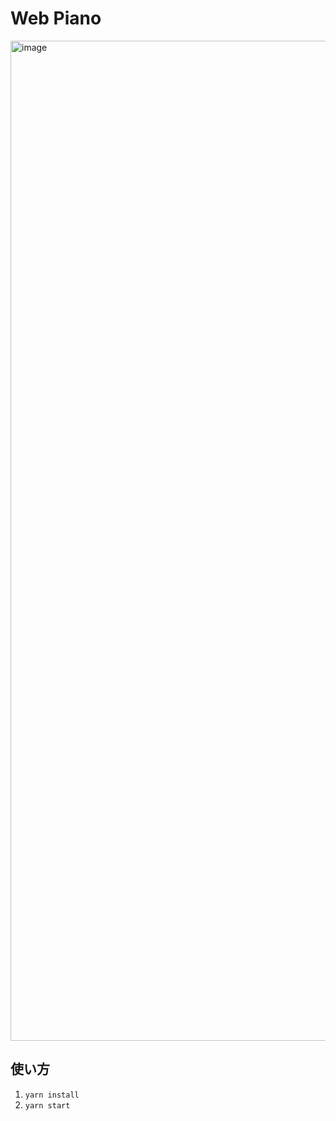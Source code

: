 # Web Piano
<img width="1600" alt="image" src="https://github.com/comorebi-notes/web_piano/assets/16236972/69d66d79-7926-4df0-8b32-882173f670b1">

## 使い方
1. `yarn install`
2. `yarn start`
